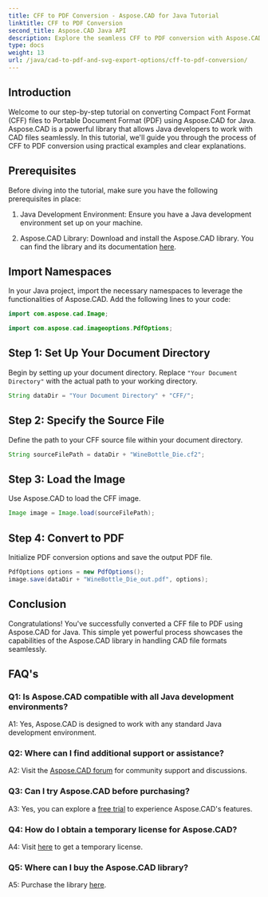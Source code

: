 ```yaml
---
title: CFF to PDF Conversion - Aspose.CAD for Java Tutorial
linktitle: CFF to PDF Conversion
second_title: Aspose.CAD Java API
description: Explore the seamless CFF to PDF conversion with Aspose.CAD for Java. Easy steps, reliable results.
type: docs
weight: 13
url: /java/cad-to-pdf-and-svg-export-options/cff-to-pdf-conversion/
---
```

## Introduction

Welcome to our step-by-step tutorial on converting Compact Font Format (CFF) files to Portable Document Format (PDF) using Aspose.CAD for Java. Aspose.CAD is a powerful library that allows Java developers to work with CAD files seamlessly. In this tutorial, we'll guide you through the process of CFF to PDF conversion using practical examples and clear explanations.

## Prerequisites

Before diving into the tutorial, make sure you have the following prerequisites in place:

1. Java Development Environment: Ensure you have a Java development environment set up on your machine.

2. Aspose.CAD Library: Download and install the Aspose.CAD library. You can find the library and its documentation [here](https://releases.aspose.com/cad/java/).

## Import Namespaces

In your Java project, import the necessary namespaces to leverage the functionalities of Aspose.CAD. Add the following lines to your code:

```java
import com.aspose.cad.Image;

import com.aspose.cad.imageoptions.PdfOptions;
```

## Step 1: Set Up Your Document Directory

Begin by setting up your document directory. Replace `"Your Document Directory"` with the actual path to your working directory.

```java
String dataDir = "Your Document Directory" + "CFF/";
```

## Step 2: Specify the Source File

Define the path to your CFF source file within your document directory.

```java
String sourceFilePath = dataDir + "WineBottle_Die.cf2";
```

## Step 3: Load the Image

Use Aspose.CAD to load the CFF image.

```java
Image image = Image.load(sourceFilePath);
```

## Step 4: Convert to PDF

Initialize PDF conversion options and save the output PDF file.

```java
PdfOptions options = new PdfOptions();
image.save(dataDir + "WineBottle_Die_out.pdf", options);
```

## Conclusion

Congratulations! You've successfully converted a CFF file to PDF using Aspose.CAD for Java. This simple yet powerful process showcases the capabilities of the Aspose.CAD library in handling CAD file formats seamlessly.

## FAQ's

### Q1: Is Aspose.CAD compatible with all Java development environments?

A1: Yes, Aspose.CAD is designed to work with any standard Java development environment.

### Q2: Where can I find additional support or assistance?

A2: Visit the [Aspose.CAD forum](https://forum.aspose.com/c/cad/19) for community support and discussions.

### Q3: Can I try Aspose.CAD before purchasing?

A3: Yes, you can explore a [free trial](https://releases.aspose.com/) to experience Aspose.CAD's features.

### Q4: How do I obtain a temporary license for Aspose.CAD?

A4: Visit [here](https://purchase.aspose.com/temporary-license/) to get a temporary license.

### Q5: Where can I buy the Aspose.CAD library?

A5: Purchase the library [here](https://purchase.aspose.com/buy).
